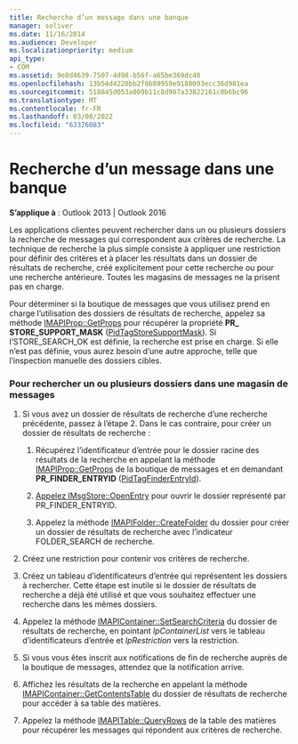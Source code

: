 ```yaml
---
title: Recherche d’un message dans une banque
manager: soliver
ms.date: 11/16/2014
ms.audience: Developer
ms.localizationpriority: medium
api_type:
- COM
ms.assetid: 9e8d4639-7507-4d98-b56f-a65be369dc40
ms.openlocfilehash: 13b54d4220bb2f0b89959e9188093ecc36d981ea
ms.sourcegitcommit: 518845d053a009b11c8d907a33822161c0b6bc96
ms.translationtype: MT
ms.contentlocale: fr-FR
ms.lasthandoff: 03/08/2022
ms.locfileid: "63376083"
---
```

# <a name="searching-a-message-store"></a>Recherche d’un message dans une banque

**S’applique à** : Outlook 2013 | Outlook 2016 
  
Les applications clientes peuvent rechercher dans un ou plusieurs dossiers la recherche de messages qui correspondent aux critères de recherche. La technique de recherche la plus simple consiste à appliquer une restriction pour définir des critères et à placer les résultats dans un dossier de résultats de recherche, créé explicitement pour cette recherche ou pour une recherche antérieure. Toutes les magasins de messages ne la prisent pas en charge. 

Pour déterminer si la boutique de messages que vous utilisez prend en charge l’utilisation des dossiers de résultats de recherche, appelez sa méthode [IMAPIProp::GetProps](imapiprop-getprops.md) pour récupérer la propriété **PR\_ STORE_SUPPORT_MASK** ([PidTagStoreSupportMask](pidtagstoresupportmask-canonical-property.md)). Si l’STORE_SEARCH_OK est définie, la recherche est prise en charge. Si elle n’est pas définie, vous aurez besoin d’une autre approche, telle que l’inspection manuelle des dossiers cibles.
  
### <a name="to-search-one-or-more-folders-in-a-message-store"></a>Pour rechercher un ou plusieurs dossiers dans une magasin de messages
  
1. Si vous avez un dossier de résultats de recherche d’une recherche précédente, passez à l’étape 2. Dans le cas contraire, pour créer un dossier de résultats de recherche :
    
    1. Récupérez l’identificateur d’entrée pour le dossier racine des résultats de la recherche en appelant la méthode [IMAPIProp::GetProps](imapiprop-getprops.md) de la boutique de messages et en demandant **PR_FINDER_ENTRYID** ([PidTagFinderEntryId](pidtagfinderentryid-canonical-property.md)).
        
    2. [Appelez IMsgStore::OpenEntry](imsgstore-openentry.md) pour ouvrir le dossier représenté par PR_FINDER_ENTRYID. 
        
    3. Appelez la méthode [IMAPIFolder::CreateFolder](imapifolder-createfolder.md) du dossier pour créer un dossier de résultats de recherche avec l’indicateur FOLDER_SEARCH de recherche. 
    
2. Créez une restriction pour contenir vos critères de recherche. 
    
3. Créez un tableau d’identificateurs d’entrée qui représentent les dossiers à rechercher. Cette étape est inutile si le dossier de résultats de recherche a déjà été utilisé et que vous souhaitez effectuer une recherche dans les mêmes dossiers.
    
4. Appelez la méthode [IMAPIContainer::SetSearchCriteria](imapicontainer-setsearchcriteria.md) du dossier de résultats de recherche, en pointant  _lpContainerList_ vers le tableau d’identificateurs d’entrée et  _lpRestriction_ vers la restriction. 
    
5. Si vous vous êtes inscrit aux notifications de fin de recherche auprès de la boutique de messages, attendez que la notification arrive.
    
6. Affichez les résultats de la recherche en appelant la méthode [IMAPIContainer::GetContentsTable](imapicontainer-getcontentstable.md) du dossier de résultats de recherche pour accéder à sa table des matières. 
    
7. Appelez la méthode [IMAPITable::QueryRows](imapitable-queryrows.md) de la table des matières pour récupérer les messages qui répondent aux critères de recherche. 
    

